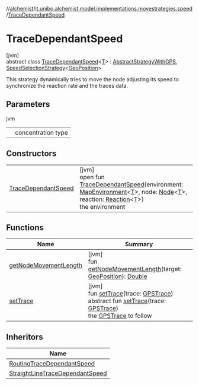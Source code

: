 //[alchemist](../../../index.md)/[it.unibo.alchemist.model.implementations.movestrategies.speed](../index.md)/[TraceDependantSpeed](index.md)

# TraceDependantSpeed

[jvm]\
abstract class [TraceDependantSpeed](index.md)<[T](index.md)> : [AbstractStrategyWithGPS](../../it.unibo.alchemist.model.implementations.movestrategies/-abstract-strategy-with-g-p-s/index.md), [SpeedSelectionStrategy](../../it.unibo.alchemist.model.interfaces.movestrategies/-speed-selection-strategy/index.md)<[GeoPosition](../../it.unibo.alchemist.model.interfaces/-geo-position/index.md)> 

This strategy dynamically tries to move the node adjusting its speed to synchronize the reaction rate and the traces data.

## Parameters

jvm

| | |
|---|---|
| <T> | concentration type |

## Constructors

| | |
|---|---|
| [TraceDependantSpeed](-trace-dependant-speed.md) | [jvm]<br>open fun [TraceDependantSpeed](-trace-dependant-speed.md)(environment: [MapEnvironment](../../it.unibo.alchemist.model.interfaces/-map-environment/index.md)<[T](../-straight-line-trace-dependant-speed/index.md)>, node: [Node](../../it.unibo.alchemist.model.interfaces/-node/index.md)<[T](../-straight-line-trace-dependant-speed/index.md)>, reaction: [Reaction](../../it.unibo.alchemist.model.interfaces/-reaction/index.md)<[T](../-straight-line-trace-dependant-speed/index.md)>)<br>the environment |

## Functions

| Name | Summary |
|---|---|
| [getNodeMovementLength](get-node-movement-length.md) | [jvm]<br>fun [getNodeMovementLength](get-node-movement-length.md)(target: [GeoPosition](../../it.unibo.alchemist.model.interfaces/-geo-position/index.md)): [Double](https://kotlinlang.org/api/latest/jvm/stdlib/kotlin/-double/index.html) |
| [setTrace](../-straight-line-trace-dependant-speed/index.md#2080248117%2FFunctions%2F-267951372) | [jvm]<br>fun [setTrace](../-straight-line-trace-dependant-speed/index.md#2080248117%2FFunctions%2F-267951372)(trace: [GPSTrace](../../it.unibo.alchemist.model.interfaces/-g-p-s-trace/index.md))<br>abstract fun [setTrace](../../it.unibo.alchemist.model.interfaces/-object-with-g-p-s/set-trace.md)(trace: [GPSTrace](../../it.unibo.alchemist.model.interfaces/-g-p-s-trace/index.md))<br>the [GPSTrace](../../it.unibo.alchemist.model.interfaces/-g-p-s-trace/index.md) to follow |

## Inheritors

| Name |
|---|
| [RoutingTraceDependantSpeed](../-routing-trace-dependant-speed/index.md) |
| [StraightLineTraceDependantSpeed](../-straight-line-trace-dependant-speed/index.md) |
